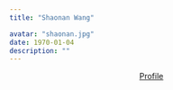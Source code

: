 ```yaml
---
title: "Shaonan Wang"

avatar: "shaonan.jpg"
date: 1970-01-04
description: ""
---
```

<p align="center">
    <a href="https://wangshaonan.github.io/">Profile</a>
</p>

